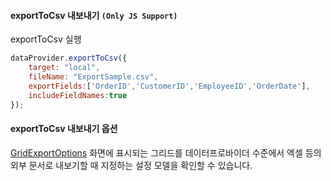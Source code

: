 #### exportToCsv 내보내기 `(Only JS Support)`


<a class="btn primary small round lowercase" id="exportToCsv">exportToCsv 실행</a>

```js
dataProvider.exportToCsv({
    target: "local",
    fileName: "ExportSample.csv",
    exportFields:['OrderID','CustomerID','EmployeeID','OrderDate'],
    includeFieldNames:true
});
```

#### exportToCsv 내보내기 옵션

[GridExportOptions](http://help.realgrid.com/api/DataProvider/exportToCsv/) 화면에 표시되는 그리드를 데이터프로바이더 수준에서 엑셀 등의 외부 문서로 내보기할 때 지정하는 설정 모델을 확인할 수 있습니다.


<script>
    $('#exportToCsv').click(function() {
        dataProvider.exportToCsv({
		    target: "local",
		    fileName: "ExportSample.csv",
		    exportFields:['OrderID','CustomerID','EmployeeID','OrderDate'],
		    includeFieldNames:true
		});
    });
</script>